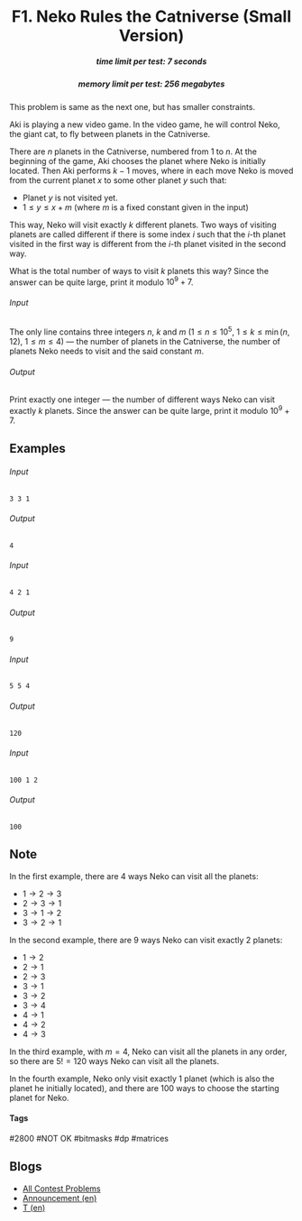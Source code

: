<h1 style='text-align: center;'> F1. Neko Rules the Catniverse (Small Version)</h1>

<h5 style='text-align: center;'>time limit per test: 7 seconds</h5>
<h5 style='text-align: center;'>memory limit per test: 256 megabytes</h5>

This problem is same as the next one, but has smaller constraints.

Aki is playing a new video game. In the video game, he will control Neko, the giant cat, to fly between planets in the Catniverse.

There are $n$ planets in the Catniverse, numbered from $1$ to $n$. At the beginning of the game, Aki chooses the planet where Neko is initially located. Then Aki performs $k - 1$ moves, where in each move Neko is moved from the current planet $x$ to some other planet $y$ such that:

* Planet $y$ is not visited yet.
* $1 \leq y \leq x + m$ (where $m$ is a fixed constant given in the input)

This way, Neko will visit exactly $k$ different planets. Two ways of visiting planets are called different if there is some index $i$ such that the $i$-th planet visited in the first way is different from the $i$-th planet visited in the second way.

What is the total number of ways to visit $k$ planets this way? Since the answer can be quite large, print it modulo $10^9 + 7$.

###### Input

The only line contains three integers $n$, $k$ and $m$ ($1 \le n \le 10^5$, $1 \le k \le \min(n, 12)$, $1 \le m \le 4$) — the number of planets in the Catniverse, the number of planets Neko needs to visit and the said constant $m$.

###### Output

Print exactly one integer — the number of different ways Neko can visit exactly $k$ planets. Since the answer can be quite large, print it modulo $10^9 + 7$.

## Examples

###### Input


```text
3 3 1
```
###### Output


```text
4
```
###### Input


```text
4 2 1
```
###### Output


```text
9
```
###### Input


```text
5 5 4
```
###### Output


```text
120
```
###### Input


```text
100 1 2
```
###### Output


```text
100
```
## Note

In the first example, there are $4$ ways Neko can visit all the planets:

* $1 \rightarrow 2 \rightarrow 3$
* $2 \rightarrow 3 \rightarrow 1$
* $3 \rightarrow 1 \rightarrow 2$
* $3 \rightarrow 2 \rightarrow 1$

In the second example, there are $9$ ways Neko can visit exactly $2$ planets:

* $1 \rightarrow 2$
* $2 \rightarrow 1$
* $2 \rightarrow 3$
* $3 \rightarrow 1$
* $3 \rightarrow 2$
* $3 \rightarrow 4$
* $4 \rightarrow 1$
* $4 \rightarrow 2$
* $4 \rightarrow 3$

In the third example, with $m = 4$, Neko can visit all the planets in any order, so there are $5! = 120$ ways Neko can visit all the planets.

In the fourth example, Neko only visit exactly $1$ planet (which is also the planet he initially located), and there are $100$ ways to choose the starting planet for Neko.



#### Tags 

#2800 #NOT OK #bitmasks #dp #matrices 

## Blogs
- [All Contest Problems](../Codeforces_Round_554_(Div._2).md)
- [Announcement (en)](../blogs/Announcement_(en).md)
- [T (en)](../blogs/T_(en).md)
